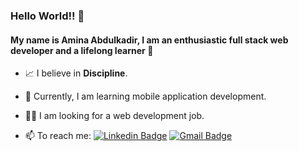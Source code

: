 ### Hello World!! :star_struck:


#### My name is Amina Abdulkadir, I am an enthusiastic full stack web developer and a lifelong learner :star2:

- :chart_with_upwards_trend: I believe in **Discipline**.

- :iphone: Currently, I am learning mobile application development.

- :woman_technologist: I am looking for a web development job. 


- 📫 To reach me:  [![Linkedin Badge](https://img.shields.io/badge/-Linkedin-4169E1?style=flat-square&logo=Linkedin&logoColor=white&&link=https://www.linkedin.com/in/aminaabdulkadir/)](https://www.linkedin.com/in/aminaabdulkadir/) [![Gmail Badge](https://img.shields.io/badge/-Gmail-c14438?style=flat-square&logo=Gmail&logoColor=white&link=mailto:aminaa.omar7@gmail.com)](mailto:aminaa.omar7@gmail.com)
